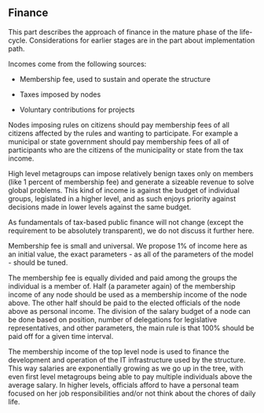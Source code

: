 ## Finance

This part describes the approach of finance in the mature phase of the life-cycle. Considerations for earlier stages are in the part about implementation path.

Incomes come from the following sources:

* Membership fee, used to sustain and operate the structure

* Taxes imposed by nodes

* Voluntary contributions for projects

Nodes imposing rules on citizens should pay membership fees of all citizens affected by the rules and wanting to participate. For example a municipal or state government should pay membership fees of all of participants who are the citizens of the municipality or state from the tax income.

High level metagroups can impose relatively benign taxes only on members (like 1 percent of membership fee) and generate a sizeable revenue to solve global problems. This kind of income is against the budget of individual groups, legislated in a higher level, and as such enjoys priority against decisions made in lower levels against the same budget.

As fundamentals of tax-based public finance will not change (except the requirement to be absolutely transparent), we do not discuss it further here.

Membership fee is small and universal. We propose 1% of income here as an initial value, the exact parameters - as all of the parameters of the model - should be tuned.

The membership fee is equally divided and paid among the groups the individual is a member of. Half (a parameter again) of the membership income of any node should be used as a membership income of the node above. The other half should be paid to the elected officials of the node above as personal income. The division of the salary budget of a node can be done based on position, number of delegations for legislative representatives, and other parameters, the main rule is that 100% should be paid off for a given time interval.

The membership income of the top level node is used to finance the development and operation of the IT infrastructure used by the structure.
This way salaries are exponentially growing as we go up in the tree, with even first level metagroups being able to pay multiple individuals above the average salary. In higher levels, officials afford to have a personal team focused on her job responsibilities and/or not think about the chores of daily life.

